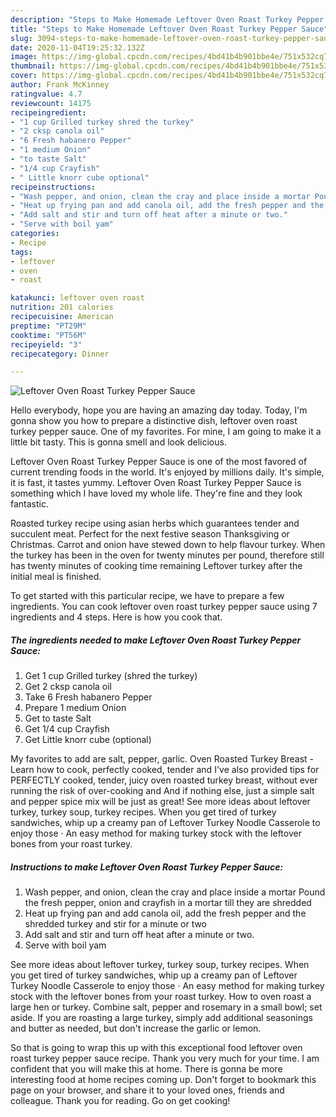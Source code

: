 ```yaml
---
description: "Steps to Make Homemade Leftover Oven Roast Turkey Pepper Sauce"
title: "Steps to Make Homemade Leftover Oven Roast Turkey Pepper Sauce"
slug: 3094-steps-to-make-homemade-leftover-oven-roast-turkey-pepper-sauce
date: 2020-11-04T19:25:32.132Z
image: https://img-global.cpcdn.com/recipes/4bd41b4b901bbe4e/751x532cq70/leftover-oven-roast-turkey-pepper-sauce-recipe-main-photo.jpg
thumbnail: https://img-global.cpcdn.com/recipes/4bd41b4b901bbe4e/751x532cq70/leftover-oven-roast-turkey-pepper-sauce-recipe-main-photo.jpg
cover: https://img-global.cpcdn.com/recipes/4bd41b4b901bbe4e/751x532cq70/leftover-oven-roast-turkey-pepper-sauce-recipe-main-photo.jpg
author: Frank McKinney
ratingvalue: 4.7
reviewcount: 14175
recipeingredient:
- "1 cup Grilled turkey shred the turkey"
- "2 cksp canola oil"
- "6 Fresh habanero Pepper"
- "1 medium Onion"
- "to taste Salt"
- "1/4 cup Crayfish"
- " Little knorr cube optional"
recipeinstructions:
- "Wash pepper, and onion, clean the cray and place inside a mortar Pound the fresh pepper, onion and crayfish in a mortar till they are shredded"
- "Heat up frying pan and add canola oil, add the fresh pepper and the shredded turkey and stir for a minute or two"
- "Add salt and stir and turn off heat after a minute or two."
- "Serve with boil yam"
categories:
- Recipe
tags:
- leftover
- oven
- roast

katakunci: leftover oven roast 
nutrition: 201 calories
recipecuisine: American
preptime: "PT29M"
cooktime: "PT56M"
recipeyield: "3"
recipecategory: Dinner

---
```



![Leftover Oven Roast Turkey Pepper Sauce](https://img-global.cpcdn.com/recipes/4bd41b4b901bbe4e/751x532cq70/leftover-oven-roast-turkey-pepper-sauce-recipe-main-photo.jpg)

Hello everybody, hope you are having an amazing day today. Today, I'm gonna show you how to prepare a distinctive dish, leftover oven roast turkey pepper sauce. One of my favorites. For mine, I am going to make it a little bit tasty. This is gonna smell and look delicious.

Leftover Oven Roast Turkey Pepper Sauce is one of the most favored of current trending foods in the world. It's enjoyed by millions daily. It's simple, it is fast, it tastes yummy. Leftover Oven Roast Turkey Pepper Sauce is something which I have loved my whole life. They're fine and they look fantastic.

Roasted turkey recipe using asian herbs which guarantees tender and succulent meat. Perfect for the next festive season Thanksgiving or Christmas. Carrot and onion have stewed down to help flavour turkey. When the turkey has been in the oven for twenty minutes per pound, therefore still has twenty minutes of cooking time remaining Leftover turkey after the initial meal is finished.


To get started with this particular recipe, we have to prepare a few ingredients. You can cook leftover oven roast turkey pepper sauce using 7 ingredients and 4 steps. Here is how you cook that.

<!--inarticleads1-->

##### The ingredients needed to make Leftover Oven Roast Turkey Pepper Sauce:

1. Get 1 cup Grilled turkey (shred the turkey)
1. Get 2 cksp canola oil
1. Take 6 Fresh habanero Pepper
1. Prepare 1 medium Onion
1. Get to taste Salt
1. Get 1/4 cup Crayfish
1. Get  Little knorr cube (optional)


My favorites to add are salt, pepper, garlic. Oven Roasted Turkey Breast - Learn how to cook, perfectly cooked, tender and I&#39;ve also provided tips for PERFECTLY cooked, tender, juicy oven roasted turkey breast, without ever running the risk of over-cooking and And if nothing else, just a simple salt and pepper spice mix will be just as great! See more ideas about leftover turkey, turkey soup, turkey recipes. When you get tired of turkey sandwiches, whip up a creamy pan of Leftover Turkey Noodle Casserole to enjoy those · An easy method for making turkey stock with the leftover bones from your roast turkey. 

<!--inarticleads2-->

##### Instructions to make Leftover Oven Roast Turkey Pepper Sauce:

1. Wash pepper, and onion, clean the cray and place inside a mortar Pound the fresh pepper, onion and crayfish in a mortar till they are shredded
1. Heat up frying pan and add canola oil, add the fresh pepper and the shredded turkey and stir for a minute or two
1. Add salt and stir and turn off heat after a minute or two.
1. Serve with boil yam


See more ideas about leftover turkey, turkey soup, turkey recipes. When you get tired of turkey sandwiches, whip up a creamy pan of Leftover Turkey Noodle Casserole to enjoy those · An easy method for making turkey stock with the leftover bones from your roast turkey. How to oven roast a large hen or turkey. Combine salt, pepper and rosemary in a small bowl; set aside. If you are roasting a large turkey, simply add additional seasonings and butter as needed, but don&#39;t increase the garlic or lemon. 

So that is going to wrap this up with this exceptional food leftover oven roast turkey pepper sauce recipe. Thank you very much for your time. I am confident that you will make this at home. There is gonna be more interesting food at home recipes coming up. Don't forget to bookmark this page on your browser, and share it to your loved ones, friends and colleague. Thank you for reading. Go on get cooking!
